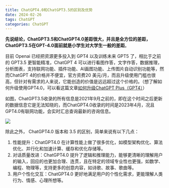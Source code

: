 ```yaml
---
title: ChatGPT4.0和ChatGPT3.5的区别及优势
date: 2024-02-26
tags: ChatGPT
categories: ChatGPT
---
```


**先说结论，ChatGPT3.5和ChatGPT4.0差距很大，并且是全方位的差距，ChatGPT3.5在GPT-4.0面前就是小学生对大学生一般的差距**。

目前 Openai 已经把资源更多投入到 GPT4 以及训练未来 GPT5 了，相比于之前的 GPT3.5 更智能精准，ChatGPT 4 可以进行看图作答，文字作答，数据推理，分析图表，支持联网功能、插件功能、AI画图功能、上传图片自动识别功能等，然而ChatGPT 4的价格并不便宜，官方资费20 美元/月，而且升级使用门槛也很高，但针对有需求的人来说，它能创造的价值是远远超过这个价格的。（想了解如何升级使用GPT4.0，可以看这篇文章[如何升级ChatGPT Plus（GPT4）](https://vaq86.cn/blogs/chatgpt/upgrade-chatgptplus.html)）

如图，ChatGPT3.5收录的所有信息是2021年9月之前的，即在这个时间之后更新的数据信息它是无法知晓的，而ChatGPT4.0收录的时间是2023年4月，况且GPT4.0有联网功能，会实时汇总查询最新的咨询信息。

![](https://files.mdnice.com/user/57040/1da20710-cd39-4ca8-aee9-5ce739516ae0.png)

除此之外， ChatGPT4.0 版本和 3.5 的区别，简单来说有以下几点：

1. 性能提升：ChatGPT4.0 在计算性能上做了很多优化，如模型架构优化、算法优化、并行化和加速计算、缓存和优化存储等。
2. 对话质量改进：ChatGPT4.0 提升了逻辑和推理能力，能够更清晰的理解用户的输入，回应的也更加合理、连贯，且在特定的领域专业性也更强，如数学、编程、物理等，支持更多的创意内容，如诗歌、故事、歌曲等。
3. 用户个性化交互：ChatGPT4.0 更好地满足用户的个性化需求，更能理解人类行为、情感、心理所想等。